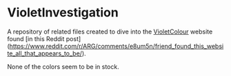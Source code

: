 # VioletInvestigation
A repository of related files created to dive into the [VioletColour](http://violetcolour.com/) website found [in this Reddit post] (https://www.reddit.com/r/ARG/comments/e8um5n/friend_found_this_website_all_that_appears_to_be/).

None of the colors seem to be in stock.
